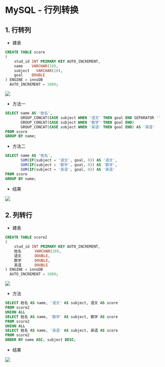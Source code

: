 # MySQL - 行列转换

## 1. 行转列

- 建表

```sql
CREATE TABLE score
(
    stud_id INT PRIMARY KEY AUTO_INCREMENT,
    name    VARCHAR(10),
    subject   VARCHAR(20),
    goal    DOUBLE
) ENGINE = innoDB
  AUTO_INCREMENT = 1000;
```

![](/imgs/database/mysql/mysql-row-column-1.png)

- 方法一

```sql
SELECT name AS '姓名',
       GROUP_CONCAT(CASE subject WHEN '语文' THEN goal END SEPARATOR '') AS '语文',
       GROUP_CONCAT(CASE subject WHEN '数学' THEN goal END)              AS '数学',
       GROUP_CONCAT(CASE subject WHEN '英语' THEN goal END) AS '英语'
FROM score
GROUP BY name;
```

- 方法二

```sql
SELECT name AS '姓名',
       SUM(IF(subject = '语文', goal, 0)) AS '语文',
       SUM(IF(subject = '数学', goal, 0)) AS '数学',
       SUM(IF(subject = '英语', goal, 0)) AS '英语'
FROM score
GROUP BY name;
```

- 结果

![](/imgs/database/mysql/mysql-row-column-2.png)

## 2. 列转行

- 建表

```sql
CREATE TABLE score2
(
    stud_id INT PRIMARY KEY AUTO_INCREMENT,
    姓名      VARCHAR(20),
    语文      DOUBLE,
    数学      DOUBLE,
    英语      DOUBLE
) ENGINE = innoDB
  AUTO_INCREMENT = 1000;
```

![](/imgs/database/mysql/mysql-row-column-3.png)

- 方法

```sql
SELECT 姓名 AS name, '语文' AS subject, 语文 AS score
FROM score2
UNION ALL
SELECT 姓名 AS name, '数学' AS subject, 数学 AS score
FROM score2
UNION ALL
SELECT 姓名 AS name, '英语' AS subject, 英语 AS score
FROM score2
ORDER BY name ASC, subject DESC;
```

- 结果

![](/imgs/database/mysql/mysql-row-column-4.png)